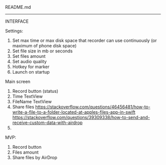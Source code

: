 README.md

----------------------------------------
INTERFACE

Settings:
1. Set max time or max disk space that recorder can use continuously (or maximum of phone disk space)
2. Set file size in mb or seconds
3. Set files amount
4. Set audio quality
5. Hotkey for marker
6. Launch on startup

Main screen
1. Record button (status)
2. Time TextView
3. FileName TextView
4. Share files 
	https://stackoverflow.com/questions/46456481/how-to-write-a-file-to-a-folder-located-at-apples-files-app-in-swift
	https://stackoverflow.com/questions/39309338/how-to-send-and-receive-custom-data-with-airdrop
5. 


MVP: 
1. Record button
2. Files amount
3. Share files by AirDrop
